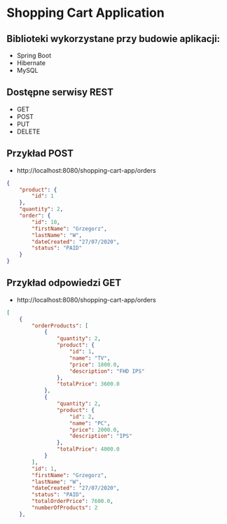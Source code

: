 # Shopping Cart Application

## Biblioteki wykorzystane przy budowie aplikacji:
- Spring Boot
- Hibernate
- MySQL

## Dostępne serwisy REST
- GET
- POST
- PUT
- DELETE

## Przykład POST
- http://localhost:8080/shopping-cart-app/orders
```json
{
    "product": {
        "id": 1
    },
    "quantity": 2,
    "order": {
        "id": 10,
        "firstName": "Grzegorz",
        "lastName": "W",
        "dateCreated": "27/07/2020",
        "status": "PAID"
    }
}
```
## Przykład odpowiedzi GET
- http://localhost:8080/shopping-cart-app/orders
```json
[
    {
        "orderProducts": [
            {
                "quantity": 2,
                "product": {
                    "id": 1,
                    "name": "TV",
                    "price": 1800.0,
                    "description": "FHD IPS"
                },
                "totalPrice": 3600.0
            },
            {
                "quantity": 2,
                "product": {
                    "id": 2,
                    "name": "PC",
                    "price": 2000.0,
                    "description": "IPS"
                },
                "totalPrice": 4000.0
            }
        ],
        "id": 1,
        "firstName": "Grzegorz",
        "lastName": "W",
        "dateCreated": "27/07/2020",
        "status": "PAID",
        "totalOrderPrice": 7600.0,
        "numberOfProducts": 2
    },
```
